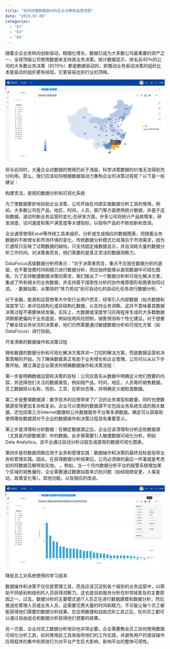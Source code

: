 ```yaml
---
title: "如何创建数据驱动的企业决策和运营流程"
date: "2019-07-09"
categories: 
  - "07"
  - "03"
  - "04"
---
```


随着企业业务转向创新驱动，精细化增长，数据已成为大多数公司最重要的资产之一，全球顶级公司使用数据来支持其业务决策。统计数据显示，排名前40％的公司的大多数业务决策（约70％）都是数据驱动的，即推动业务驱动决策的组织比本能驱动的组织更有经验。它更容易达到行业的顶峰。

![](images/word-image-141.png)

但与此同时，大量企业对数据的使用仍处于浅层，科学决策数据的价值无法得到充分利用。那么，我们应该如何根据数据驱动力重构企业的决策过程呢？以下是一些建议：

构建灵活，直观的数据分析和可视化系统

为了使数据更好地协助企业决策，公司开始在内部实施数据分析工具的使用。例如，大多数公司在产品，地区，时间，人员，部门等方面使用统计数据，并基于这些数据。波动判断业务运营的变化;在研发方面，许多公司将统计产品故障率，研发进度，访问速度和客户满意度等关键指标，以指导产品的不断创新和改进。

企业通常使用Excel等传统工具来组织，分析或生成相应的数据图表，但随着业务数据的不断增长和市场环境的变化，传统数据分析模式已经落后于市场需求，因为它通常只反映了过期数据的缺陷，只支持固定维数据显示，并且消耗大量的数据分析工作时间。对决策者而言，他们需要的是真正灵活的数据洞察力。

DataFocus高级数据分析师表示：“对于决策者而言，重点不应放在数据分析的底层，也不要浪费时间和精力进行数据分析，而应始终能够从直观数据中可视化图表。为了支持敏捷数据决策的需求，我们推出了一个数据分析和可视化解决方案，集成了所有相关的业务数据，并支持基于探索性分析的协作推荐图形和图表协同过滤。 - 数据钻取，从繁琐的“体力劳动”到可自动化的自动化任务进行数据分析。“

对于金融，能源和运营商等大中型行业用户而言，经常引入内部数据（如大数据和深度学习）来评估结构化或非结构化数据，以支持业务洞察。这并不意味着其数据决策过程不需要继续发展。实际上，大数据或深度学习应用程序生成的大多数数据洞察都更偏向于业务底层，例如信用风险控制，销售预测和个性化建议。对于想要了解全球业务状况的决策者，他们仍然需要通过敏捷数据分析和可视化方案（如 DataFocus）进行协助。

开发清晰的数据操作和决策过程

拥有敏捷的数据分析和可视化解决方案并非一刀切的解决方案，而是数据运营和决策策略的开始。为了确保数据真正有助于业务增长和企业管理，公司可以从以下步骤开始，建立满足企业需求的明确数据操作和决策流程：

第一步是明确数据运营和决策的目标：公司应首先从数据中明确定义他们想要的内容，并选择他们关注的数据类型，例如按产品，时间，地区，人员等的销售数据。员工数据除以名称，性别，工资，在职状态等，并明确定义细粒度数据。

第二步是整理数据源：数字技术的应用带来了广泛的业务类型和数量，同时也使数据源变得更加复杂和复杂。企业可以使用的数据源不仅包括业务系统生成的相关数据，还包括第三方Internet数据和公共数据服务平台等多源数据。确定可以获取和使用哪些数据源对于企业的数据操作和决策过程具有重要意义。

第三步是清理和分析数据：在确定数据源之后，企业应该清理和分析这些数据源（尤其是内部数据源）中的数据。此步骤需要引入敏捷数据可视化分析，例如Data Analytics。该平台通过自动分析过程生成直观的数据可视化图表。

第四步是将数据洞察应用于业务和管理实践：数据操作和决策的最终目标是指导业务和管理实践。因此，在获得数据分析结果后，公司必须做的最后一件事就是考虑如何将数据见解带到实地。 。例如，当一个月内数据分析平台的报警系统增加某个区域的销售量时，企业需要通过数据钻取来识别问题（如经销商变更，人事变动，政策变化等）。其他功能，以及相应的改进。

![](images/word-image-142.png)

降低员工对系统使用的学习成本

数据操作和决策不仅仅是管理工具，而且应该沉淀到各个级别的业务运营中，以帮助不同级别和级别的人员获得洞察力。这也是自助服务分析在BI领域普及的主要原因之一。过去，数据分析的主要模式是IT人员正在进行数据建模和数据分析，然后推送给管理人员或业务人员，这需要花费大量的时间和精力。不可能让每个员工都能获得他们需要的数据分析结果。在应用敏捷和自助式BI工具之后，任何员工都可以通过自由组合和数据分析获得他们想要的结果。

另一方面，企业对员工数据分析培训也非常必要。企业需要教会员工如何使用数据可视化分析工具，如何使用此工具来指导他们的工作实践，并避免用户的错误操作应用程序的集中和其他行为对平台产生巨大影响，影响平台的整体可用性。
